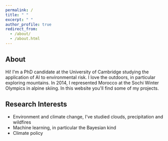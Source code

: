 ```yaml
---
permalink: /
title: " "
excerpt: " "
author_profile: true
redirect_from: 
  - /about/
  - /about.html
---
```


About
----

Hi! I'm a PhD candidate at the University of Cambridge studying the application of AI to environmental risk. I love the outdoors, in particular exploring mountains. In 2014, I represented Morocco at the Sochi Winter Olympics in alpine skiing. In this website you'll find some of my projects.

Research Interests
----

* Environment and climate change, I've studied clouds, precipitation and wildfires
* Machine learning, in particular the Bayesian kind
* Climate policy
